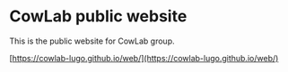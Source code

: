 # CowLab public website
This is the public website for CowLab group.

[https://cowlab-lugo.github.io/web/](https://cowlab-lugo.github.io/web/)
